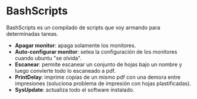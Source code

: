 # BashScripts

BashScripts es un compilado de scripts que voy armando para determinadas tareas.

- **Apagar monitor**: apaga solamente los monitores.
- **Auto-configurar monitor**: setea la configuración de los monitores cuando ubuntu "se olvida".
- **Escanear**: permite escanear un conjunto de hojas bajo un nombre y luego convierte todo lo escaneado a pdf.
- **PrintDelay**: imprime copias de un mismo pdf con una demora entre impresiones (soluciona problema de impresión con hojas plastificadas).
- **SysUpdate**: actualiza todo el software instalado.

